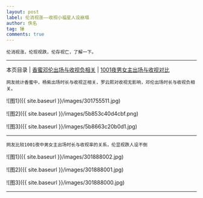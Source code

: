 ```yaml
---
layout: post
label: 伦消视涨——收视小福星人设崩塌
author: 佚名
tag: 锤
comments: true
---
```


    伦消视涨，伦现视跌，伦存视亡，了解一下。

---

本页目录 \| [香蜜邓伦出场与收视负相关](#dxjja) \| [1001夜男女主出场与收视对比](#dxjjb)


<a name="dxjja"></a>

    网友统计香蜜中，杨紫出场时长与收视正相关，罗云熙对收视无影响，邓伦出场时长与收视负相关。
    

![图1]({{ site.baseurl }}/images/301755511.jpg)

![图2]({{ site.baseurl }}/images/5b853c40d4cbf.png)

![图3]({{ site.baseurl }}/images/5b8663c20b0d1.jpg)

---

<a name="dxjjb"></a>

    网友比较1001夜中男女主出场时长与收视率的关系，伦显视跌人设不倒

![图1]({{ site.baseurl }}/images/301888002.jpg)

![图2]({{ site.baseurl }}/images/301888001.jpg)

![图3]({{ site.baseurl }}/images/301888000.jpg)

---


